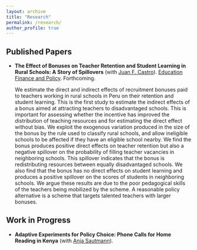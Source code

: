 ```yaml
---
layout: archive
title: "Research"
permalink: /research/
author_profile: true
---
```


## Published Papers

- **The Effect of Bonuses on Teacher Retention and Student Learning in Rural Schools: A Story of Spillovers** (with [Juan F. Castro](https://sites.google.com/view/juanfcastro/)). <u>Education Finance and Policy</u>. Forthcoming. <a href="https://direct.mit.edu/edfp/article-abstract/doi/10.1162/edfp_a_00348/100731/The-Effect-of-Bonuses-on-Teacher-Retention-and"><i class="fa fa-fw fa-link" aria-hidden="true"></i></a> 

  We estimate the direct and indirect effects of recruitment bonuses paid to teachers working in rural schools in Peru on their retention and student learning. This is the first study to estimate the indirect effects of a bonus aimed at attracting teachers to disadvantaged schools. This is important for assessing whether the incentive has improved the distribution of teaching resources and for estimating the direct effect without bias. We exploit the exogenous variation produced in the size of the bonus by the rule used to classify rural schools, and allow ineligible schools to be affected if they have an eligible school nearby. We find the bonus produces positive direct effects on teacher retention but also a negative spillover on the probability of filling teacher vacancies in neighboring schools. This spillover indicates that the bonus is redistributing resources between equally disadvantaged schools. We also find that the bonus has no direct effects on student learning and produces a positive spillover on the scores of students in neighboring schools. We argue these results are due to the poor pedagogical skills of the teachers being mobilized by the scheme. A reasonable policy alternative is a scheme that targets talented teachers with larger bonuses.


## Work in Progress
- **Adaptive Experiments for Policy Choice: Phone Calls for Home Reading in Kenya** (with [Anja Sautmann](https://sites.google.com/site/anjasautmann/home)). 



 